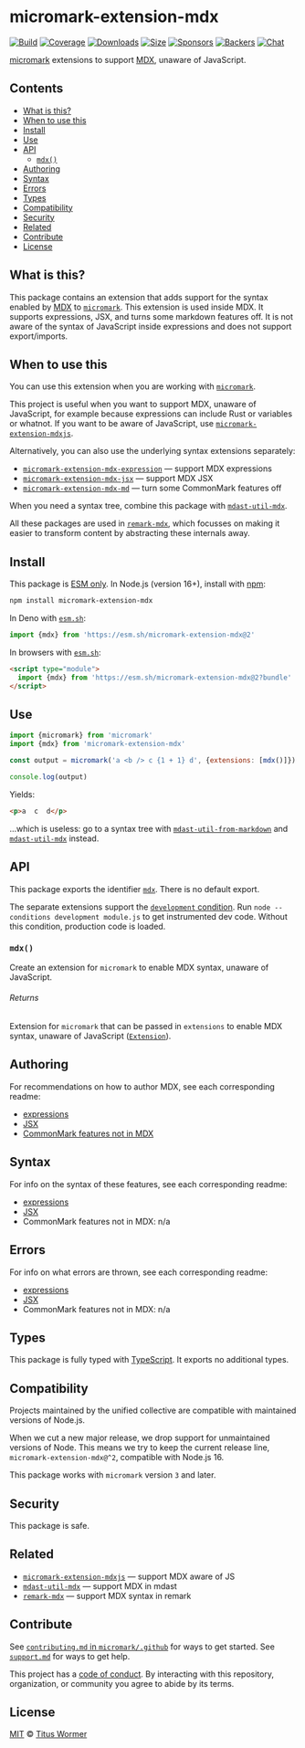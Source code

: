 # micromark-extension-mdx

[![Build][build-badge]][build]
[![Coverage][coverage-badge]][coverage]
[![Downloads][downloads-badge]][downloads]
[![Size][size-badge]][size]
[![Sponsors][sponsors-badge]][collective]
[![Backers][backers-badge]][collective]
[![Chat][chat-badge]][chat]

[micromark][] extensions to support [MDX][mdxjs], unaware of JavaScript.

## Contents

* [What is this?](#what-is-this)
* [When to use this](#when-to-use-this)
* [Install](#install)
* [Use](#use)
* [API](#api)
  * [`mdx()`](#mdx)
* [Authoring](#authoring)
* [Syntax](#syntax)
* [Errors](#errors)
* [Types](#types)
* [Compatibility](#compatibility)
* [Security](#security)
* [Related](#related)
* [Contribute](#contribute)
* [License](#license)

## What is this?

This package contains an extension that adds support for the syntax enabled
by [MDX][mdxjs] to [`micromark`][micromark].
This extension is used inside MDX.
It supports expressions, JSX, and turns some markdown features off.
It is not aware of the syntax of JavaScript inside expressions and does not
support export/imports.

## When to use this

You can use this extension when you are working with [`micromark`][micromark].

This project is useful when you want to support MDX, unaware of JavaScript, for
example because expressions can include Rust or variables or whatnot.
If you want to be aware of JavaScript, use
[`micromark-extension-mdxjs`][micromark-extension-mdxjs].

Alternatively, you can also use the underlying syntax extensions separately:

* [`micromark-extension-mdx-expression`][micromark-extension-mdx-expression]
  — support MDX expressions
* [`micromark-extension-mdx-jsx`][micromark-extension-mdx-jsx]
  — support MDX JSX
* [`micromark-extension-mdx-md`][micromark-extension-mdx-md]
  — turn some CommonMark features off

When you need a syntax tree, combine this package with
[`mdast-util-mdx`][mdast-util-mdx].

All these packages are used in [`remark-mdx`][remark-mdx], which focusses on
making it easier to transform content by abstracting these internals away.

## Install

This package is [ESM only][esm].
In Node.js (version 16+), install with [npm][]:

```sh
npm install micromark-extension-mdx
```

In Deno with [`esm.sh`][esmsh]:

```js
import {mdx} from 'https://esm.sh/micromark-extension-mdx@2'
```

In browsers with [`esm.sh`][esmsh]:

```html
<script type="module">
  import {mdx} from 'https://esm.sh/micromark-extension-mdx@2?bundle'
</script>
```

## Use

```js
import {micromark} from 'micromark'
import {mdx} from 'micromark-extension-mdx'

const output = micromark('a <b /> c {1 + 1} d', {extensions: [mdx()]})

console.log(output)
```

Yields:

```html
<p>a  c  d</p>
```

…which is useless: go to a syntax tree with
[`mdast-util-from-markdown`][mdast-util-from-markdown] and
[`mdast-util-mdx`][mdast-util-mdx] instead.

## API

This package exports the identifier [`mdx`][api-mdx].
There is no default export.

The separate extensions support the [`development` condition][development].
Run `node --conditions development module.js` to get instrumented dev code.
Without this condition, production code is loaded.

### `mdx()`

Create an extension for `micromark` to enable MDX syntax, unaware of JavaScript.

###### Returns

Extension for `micromark` that can be passed in `extensions` to enable MDX
syntax, unaware of JavaScript ([`Extension`][micromark-extension]).

## Authoring

For recommendations on how to author MDX, see each corresponding readme:

* [expressions](https://github.com/micromark/micromark-extension-mdx-expression/tree/main/packages/micromark-extension-mdx-expression#authoring)
* [JSX](https://github.com/micromark/micromark-extension-mdx-jsx#authoring)
* [CommonMark features not in MDX](https://github.com/micromark/micromark-extension-mdx-md#authoring)

## Syntax

For info on the syntax of these features, see each corresponding readme:

* [expressions](https://github.com/micromark/micromark-extension-mdx-expression/tree/main/packages/micromark-extension-mdx-expression#syntax)
* [JSX](https://github.com/micromark/micromark-extension-mdx-jsx#syntax)
* CommonMark features not in MDX: n/a

## Errors

For info on what errors are thrown, see each corresponding readme:

* [expressions](https://github.com/micromark/micromark-extension-mdx-expression/tree/main/packages/micromark-extension-mdx-expression#errors)
* [JSX](https://github.com/micromark/micromark-extension-mdx-jsx#errors)
* CommonMark features not in MDX: n/a

## Types

This package is fully typed with [TypeScript][].
It exports no additional types.

## Compatibility

Projects maintained by the unified collective are compatible with maintained
versions of Node.js.

When we cut a new major release, we drop support for unmaintained versions of
Node.
This means we try to keep the current release line,
`micromark-extension-mdx@^2`, compatible with Node.js 16.

This package works with `micromark` version `3` and later.

## Security

This package is safe.

## Related

* [`micromark-extension-mdxjs`][micromark-extension-mdxjs]
  — support MDX aware of JS
* [`mdast-util-mdx`][mdast-util-mdx]
  — support MDX in mdast
* [`remark-mdx`][remark-mdx]
  — support MDX syntax in remark

## Contribute

See [`contributing.md` in `micromark/.github`][contributing] for ways to get
started.
See [`support.md`][support] for ways to get help.

This project has a [code of conduct][coc].
By interacting with this repository, organization, or community you agree to
abide by its terms.

## License

[MIT][license] © [Titus Wormer][author]

<!-- Definitions -->

[build-badge]: https://github.com/micromark/micromark-extension-mdx/workflows/main/badge.svg

[build]: https://github.com/micromark/micromark-extension-mdx/actions

[coverage-badge]: https://img.shields.io/codecov/c/github/micromark/micromark-extension-mdx.svg

[coverage]: https://codecov.io/github/micromark/micromark-extension-mdx

[downloads-badge]: https://img.shields.io/npm/dm/micromark-extension-mdx.svg

[downloads]: https://www.npmjs.com/package/micromark-extension-mdx

[size-badge]: https://img.shields.io/badge/dynamic/json?label=minzipped%20size&query=$.size.compressedSize&url=https://deno.bundlejs.com/?q=micromark-extension-mdx

[size]: https://bundlejs.com/?q=micromark-extension-mdx

[sponsors-badge]: https://opencollective.com/unified/sponsors/badge.svg

[backers-badge]: https://opencollective.com/unified/backers/badge.svg

[collective]: https://opencollective.com/unified

[chat-badge]: https://img.shields.io/badge/chat-discussions-success.svg

[chat]: https://github.com/micromark/micromark/discussions

[npm]: https://docs.npmjs.com/cli/install

[esmsh]: https://esm.sh

[license]: license

[author]: https://wooorm.com

[contributing]: https://github.com/micromark/.github/blob/main/contributing.md

[support]: https://github.com/micromark/.github/blob/main/support.md

[coc]: https://github.com/micromark/.github/blob/main/code-of-conduct.md

[esm]: https://gist.github.com/sindresorhus/a39789f98801d908bbc7ff3ecc99d99c

[typescript]: https://www.typescriptlang.org

[development]: https://nodejs.org/api/packages.html#packages_resolving_user_conditions

[micromark]: https://github.com/micromark/micromark

[micromark-extension]: https://github.com/micromark/micromark#syntaxextension

[micromark-extension-mdxjs]: https://github.com/micromark/micromark-extension-mdxjs

[micromark-extension-mdx-expression]: https://github.com/micromark/micromark-extension-mdx-expression

[micromark-extension-mdx-jsx]: https://github.com/micromark/micromark-extension-mdx-jsx

[micromark-extension-mdx-md]: https://github.com/micromark/micromark-extension-mdx-md

[mdast-util-from-markdown]: https://github.com/syntax-tree/mdast-util-from-markdown

[mdast-util-mdx]: https://github.com/syntax-tree/mdast-util-mdx

[remark-mdx]: https://mdxjs.com/packages/remark-mdx/

[mdxjs]: https://mdxjs.com

[api-mdx]: #mdx
